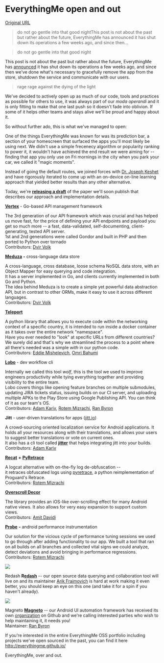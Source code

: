 # EverythingMe open and out

[Original URL](https://medium.com/@joeysim/everythingme-open-and-out-6ed94b436e4c#.vkxbhvncq)

> do not go gentle into that good nightThis post is not about the past but rather about the future, EverythingMe has announced it has shut down its operations a few weeks ago, and since then...

> do not go gentle into that good night

This post is not about the past but rather about the future, EverythingMe has [announced](http://blog.everything.me/index.php/2015/11/22/everythingme-is-closing-down/) it has shut down its operations a few weeks ago, and since then we've done what's necessary to gracefully remove the app from the store, shutdown the service and communicate with our users.

> rage rage against the dying of the light

We've decided to actively open up as much of our code, tools and practices as possible for others to use, it was always part of our _moda operandi_ and it is only fitting to make that one last push so it doesn't fade into oblivion. If some of it helps other teams and stays alive we'll be proud and happy about it.

So without further ado, this is what we've managed to open:

One of the things EverythingMe was known for was its prediction bar, a section of your homescreen that surfaced the apps you'll most likely be using next. We didn't use a simple frecenecy algorithm or popularity ranking to power it, it wouldn't have achieved the end result we were aiming for -- finding that app you only use on Fri mornings in the city when you park your car, we called it "magic moments".

Instead of going the default routes, we joined forces with [Dr. Joseph Keshet](http://u.cs.biu.ac.il/~jkeshet/) and have rigorously iterated to come up with an on-device on-line learning approach that yielded better results than any other alternative.

Today, we're [**releasing a draft**](http://arxiv.org/abs/1512.07851) of the paper we'll soon publish that describes our approach and implementation details.

[**Vertex**](https://github.com/EverythingMe/vertex) - Go-based API management framework

The 3rd generation of our API framework which was crucial and has helped us move fast, for the price of defining your API endpoints and payload you get so much more -- a fast, data-validated, self-documenting, client-generating, tested API server.<br>
1st and 2nd generations were called Gondor and built in PHP and then ported to Python over tornado<br>
Contributors: [Dvir Volk](https://github.com/dvirsky)

[**Meduza**](https://github.com/EverythingMe/meduza)  ****-****  cross-language data store

A cross-language, cross database, loose schema NoSQL data store, with an Object Mapper for easy querying and code integration.<br>
It has a server implemented in Go, and clients currently implemented in both Go and Python.<br>
The idea behind Meduza is to create a simple yet powerful data abstraction API, but in contrast to other ORMs, make it easy to use it across different languages.<br>
Contributors: [Dvir Volk](https://github.com/dvirsky)

[**Teleport**](https://github.com/EverythingMe/teleport)

A python library that allows you to execute code within the networking context of a specific country, it is intended to run inside a docker container as it takes over the entire network "namespace".<br>
Have you ever needed to "look" at specific URLs from different countries? We surely did and that's why we streamlined the process to a point where all there's needed was a simple _with_ in our python code.<br>
Contributors: [Eddie Mishelevich](https://github.com/quatrix), [Omri Bahumi](https://github.com/omribahumi)

[**Lobo**](https://github.com/EverythingMe/lobo) - dev workflow cli

Internally we called this tool _wolf_, this is the tool we used to improve engineers productivity while tying everything together and providing visibility to the entire team.<br>
Lobo covers things like opening feature branches on multiple submodules, updating JIRA tickets status, issuing builds on our CI server, and uploading multiple APKs to the Play Store using Google Publishing API. You can think of it as our team's OS.<br>
Contributors: [Adam Kariv](https://github.com/akariv), [Rotem Mizrachi](https://github.com/rotemmiz), [Ran Byron](https://github.com/ranbena)

**Jitt** - user-driven translations for apps ([jitt.io](http://jitt.io))

A crowd-sourcing oriented localization service for Android applications. It holds all your resources along with their translations, and allows your users to suggest better translations or vote on current ones.<br>
It also has a cli tool called [**jitter**](https://github.com/EverythingMe/jitter) that helps integrating jitt into your builds.<br>
Contributors: [Adam Kariv](https://github.com/akariv)

[**Recat**](https://github.com/EverythingMe/recat) **+** [**PyRetrace**](https://github.com/EverythingMe/pyretrace)

A logcat alternative with on-the-fly log de-obfuscation --<br>
it retraces obfuscated logs using [pyretrace](https://github.com/EverythingMe/pyretrace), a python reimplementation of Proguard's Retrace.<br>
Contributors: [Rotem Mizrachi](https://github.com/rotemmiz)

[**Overscroll Decor**](https://github.com/EverythingMe/overscroll-decor)

The library provides an iOS-like over-scrolling effect for many Android native views. It also allows for very easy expansion to support custom views.<br>
Contributors: [Amit Davidi](https://github.com/amitEverythingMe)

[**Probe**](https://github.com/EverythingMe/probe)  ****-****  android performance instrumentation

Our solution for the vicious cycle of performance tuning sessions we used to go through after adding functionality to our app. We built a tool that ran on all builds on all branches and collected vital signs we could analyze, detect deviations and avoid bringing in performance regressions.<br>
Contributors: [Rotem Mizrachi](https://github.com/rotemmiz)

![](https://cdn-images-1.medium.com/max/600/1*nR5y4PZaWz0Gumzaiq9uYA.png)

Redash **R**[**edash**](http://redash.io/) -- our open source data querying and collaboration tool will live on and its maintainer [Arik Fraimovich](https://github.com/arikfr) is hard at work making it even better, you should keep an eye on this one (and take it for a spin if you haven't already).

![](https://cdn-images-1.medium.com/max/600/1*g-j1I2btV17f8nOaHyMGBw.jpeg)

Magneto [**Magneto**](http://getmagneto.com/) -- our Android UI automation framework has received its own [organization](https://github.com/magnetotesting) on Github and we're calling interested parties who wish to help maintaining it, it needs you!<br>
Maintainer: [Ran Byron](https://github.com/ranbena)

If you're interested in the entire EverythingMe OSS portfolio including projects we've open sourced in the past, you can find it here <http://everythingme.github.io/>

EverythingMe, over and out.
